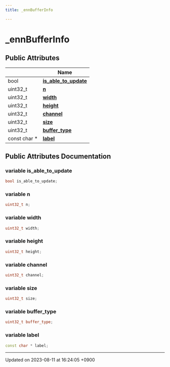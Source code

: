```yaml
---
title: _ennBufferInfo

---
```


# _ennBufferInfo





## Public Attributes

|                | Name           |
| -------------- | -------------- |
| bool | **[is_able_to_update](Classes/struct__enn_buffer_info.md#variable-is-able-to-update)**  |
| uint32_t | **[n](Classes/struct__enn_buffer_info.md#variable-n)**  |
| uint32_t | **[width](Classes/struct__enn_buffer_info.md#variable-width)**  |
| uint32_t | **[height](Classes/struct__enn_buffer_info.md#variable-height)**  |
| uint32_t | **[channel](Classes/struct__enn_buffer_info.md#variable-channel)**  |
| uint32_t | **[size](Classes/struct__enn_buffer_info.md#variable-size)**  |
| uint32_t | **[buffer_type](Classes/struct__enn_buffer_info.md#variable-buffer-type)**  |
| const char * | **[label](Classes/struct__enn_buffer_info.md#variable-label)**  |

## Public Attributes Documentation

### variable is_able_to_update

```cpp
bool is_able_to_update;
```


### variable n

```cpp
uint32_t n;
```


### variable width

```cpp
uint32_t width;
```


### variable height

```cpp
uint32_t height;
```


### variable channel

```cpp
uint32_t channel;
```


### variable size

```cpp
uint32_t size;
```


### variable buffer_type

```cpp
uint32_t buffer_type;
```


### variable label

```cpp
const char * label;
```


-------------------------------

Updated on 2023-08-11 at 16:24:05 +0900